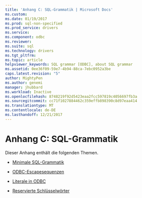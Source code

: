```yaml
---
title: 'Anhang C: SQL-Grammatik | Microsoft Docs'
ms.custom: 
ms.date: 01/19/2017
ms.prod: sql-non-specified
ms.prod_service: drivers
ms.service: 
ms.component: odbc
ms.reviewer: 
ms.suite: sql
ms.technology: drivers
ms.tgt_pltfrm: 
ms.topic: article
helpviewer_keywords: SQL grammar [ODBC], about SQL grammar
ms.assetid: 0ee36f09-59e7-4b94-88ca-7ebc0952a3be
caps.latest.revision: "5"
author: MightyPen
ms.author: genemi
manager: jhubbard
ms.workload: Inactive
ms.openlocfilehash: 8748219f92d5423eaa2fcc597819c4056697fb3a
ms.sourcegitcommit: cc71f1027884462c359effb898390c8d97eaa414
ms.translationtype: MT
ms.contentlocale: de-DE
ms.lasthandoff: 12/21/2017
---
```

# <a name="appendix-c-sql-grammar"></a>Anhang C: SQL-Grammatik
Dieser Anhang enthält die folgenden Themen.  
  
-   [Minimale SQL-Grammatik](../../../odbc/reference/appendixes/sql-minimum-grammar.md)  
  
-   [ODBC-Escapesequenzen](../../../odbc/reference/appendixes/odbc-escape-sequences.md)  
  
-   [Literale in ODBC](../../../odbc/reference/appendixes/literals-in-odbc.md)  
  
-   [Reservierte Schlüsselwörter](../../../odbc/reference/appendixes/reserved-keywords.md)
